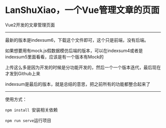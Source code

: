 # LanShuXiao，一个Vue管理文章的页面
Vue2开发的文章管理页面

***

最新的版本是indexsum6，下载这个文件即可，这个只是前端，没有后端。

如果想要用有mock.js假数据模仿后端的版本，可以在indexsum4或者是indexsum5里面看看，应该是有一个版本有Mock的

上传这么多是因为开发的时候是分功能开发的，然后一个一个版本迭代，最后现在才发到Github上来

indexsum是最后的版本，就是总结的意思，把之前所有的功能都整合起来了

***

使用方式：

`npm install `安装相关依赖

`npm run serve`运行项目
